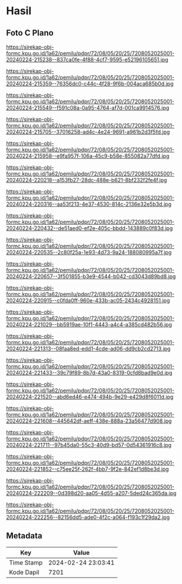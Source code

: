 # Hasil

## Foto C Plano

https://sirekap-obj-formc.kpu.go.id/1a62/pemilu/pdpr/72/08/05/20/25/7208052025001-20240224-215238--837ca0fe-4f88-4cf7-9595-e52196105651.jpg

https://sirekap-obj-formc.kpu.go.id/1a62/pemilu/pdpr/72/08/05/20/25/7208052025001-20240224-215359--76356dc0-c44c-4f28-9f6b-004aca685b0d.jpg

https://sirekap-obj-formc.kpu.go.id/1a62/pemilu/pdpr/72/08/05/20/25/7208052025001-20240224-215549--f591c08a-0a95-4764-af7d-001ca9914576.jpg

https://sirekap-obj-formc.kpu.go.id/1a62/pemilu/pdpr/72/08/05/20/25/7208052025001-20240224-215705--37016258-ad4c-4e24-9691-a961b2d3f5fd.jpg

https://sirekap-obj-formc.kpu.go.id/1a62/pemilu/pdpr/72/08/05/20/25/7208052025001-20240224-215958--e9fa957f-106a-45c9-b58e-855082a77dfd.jpg

https://sirekap-obj-formc.kpu.go.id/1a62/pemilu/pdpr/72/08/05/20/25/7208052025001-20240224-220218--a153fb27-28dc-488e-b621-8bf232f2fe4f.jpg

https://sirekap-obj-formc.kpu.go.id/1a62/pemilu/pdpr/72/08/05/20/25/7208052025001-20240224-220316--aa53f213-4e37-4530-814c-2136e32e5b3d.jpg

https://sirekap-obj-formc.kpu.go.id/1a62/pemilu/pdpr/72/08/05/20/25/7208052025001-20240224-220432--de51aed0-ef2e-405c-bbdd-143889c0f83d.jpg

https://sirekap-obj-formc.kpu.go.id/1a62/pemilu/pdpr/72/08/05/20/25/7208052025001-20240224-220535--2c80f25a-1e93-4d73-9a24-188080995a7f.jpg

https://sirekap-obj-formc.kpu.go.id/1a62/pemilu/pdpr/72/08/05/20/25/7208052025001-20240224-220657--3f501855-b3e9-4544-b042-cd3043d89bd8.jpg

https://sirekap-obj-formc.kpu.go.id/1a62/pemilu/pdpr/72/08/05/20/25/7208052025001-20240224-220915--c0fda0ff-960e-433b-ac05-2434c4928151.jpg

https://sirekap-obj-formc.kpu.go.id/1a62/pemilu/pdpr/72/08/05/20/25/7208052025001-20240224-221029--bb5919ae-10f1-4443-a4c4-a385cd482b56.jpg

https://sirekap-obj-formc.kpu.go.id/1a62/pemilu/pdpr/72/08/05/20/25/7208052025001-20240224-221313--08faa8ed-edd1-4cde-ad06-dd9cb2cd2713.jpg

https://sirekap-obj-formc.kpu.go.id/1a62/pemilu/pdpr/72/08/05/20/25/7208052025001-20240224-221433--39c79f89-8b7d-43a0-8319-0cfd8bad9e0d.jpg

https://sirekap-obj-formc.kpu.go.id/1a62/pemilu/pdpr/72/08/05/20/25/7208052025001-20240224-221520--abd6ed46-e474-494b-9e29-e429d8f6011d.jpg

https://sirekap-obj-formc.kpu.go.id/1a62/pemilu/pdpr/72/08/05/20/25/7208052025001-20240224-221608--445642df-aeff-438e-888a-23a56477d908.jpg

https://sirekap-obj-formc.kpu.go.id/1a62/pemilu/pdpr/72/08/05/20/25/7208052025001-20240224-221711--97b45da0-55c3-40d9-bd57-0d54361916c8.jpg

https://sirekap-obj-formc.kpu.go.id/1a62/pemilu/pdpr/72/08/05/20/25/7208052025001-20240224-221852--c75ee25f-262f-4bb7-9f2e-842ef1d8be3d.jpg

https://sirekap-obj-formc.kpu.go.id/1a62/pemilu/pdpr/72/08/05/20/25/7208052025001-20240224-222209--0d398d20-aa05-4d55-a207-5ded24c365da.jpg

https://sirekap-obj-formc.kpu.go.id/1a62/pemilu/pdpr/72/08/05/20/25/7208052025001-20240224-222256--82156dd5-ade0-4f2c-a064-f193c1f29da2.jpg


## Metadata

| Key        | Value               |
| ---------- | ------------------- |
| Time Stamp | 2024-02-24 23:03:41 |
| Kode Dapil | 7201                |



